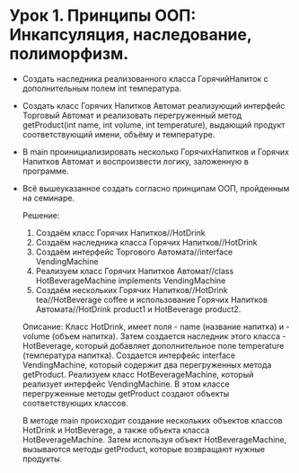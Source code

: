 # Урок 1. Принципы ООП: Инкапсуляция, наследование, полиморфизм.

- Создать наследника реализованного класса ГорячийНапиток с дополнительным полем int температура.
- Создать класс Горячих Напитков Автомат реализующий интерфейс Торговый Автомат и реализовать перегруженный метод getProduct(int name, int volume, int temperature), выдающий продукт соответствующий имени, объёму и температуре.
- В main проинициализировать несколько ГорячихНапитков и Горячих Напитков Автомат и воспроизвести логику, заложенную в программе.
- Всё вышеуказанное создать согласно принципам ООП, пройденным на семинаре.

  Решение:
  1. Создаём класс Горячих Напитков//HotDrink
  2. Создаём наследника класса Горячих Напитков//HotDrink
  3. Создаём интерфейс Торгового Автомата//interface VendingMachine
  4. Реализуем класс Горячих Напитков Автомат//class HotBeverageMachine implements VendingMachine
  5. Создаём нескольких Горячих Напитков//HotDrink tea//HotBeverage coffee и использование Горячих Напитков Автомата//HotDrink product1 и HotBeverage product2.
 
  Описание:
  Класс HotDrink, имеет поля - name (название напитка) и - volume (объем напитка). Затем создается наследник этого класса - HotBeverage, который добавляет дополнительное поле temperature (температура напитка).
  Создается интерфейс interface VendingMachine, который содержит два перегруженных метода getProduct. Реализуем класс HotBeverageMachine, который реализует интерфейс VendingMachine.
  В этом классе перегруженные методы getProduct создают объекты соответствующих классов.

  В методе main происходит создание нескольких объектов классов HotDrink и HotBeverage, а также объекта класса HotBeverageMachine.
  Затем используя объект HotBeverageMachine, вызываются методы getProduct, которые возвращают нужные продукты.
